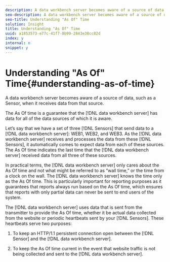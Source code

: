 ```yaml
---
description: A data workbench server becomes aware of a source of data, such as a Sensor, when it receives data from that source.
seo-description: A data workbench server becomes aware of a source of data, such as a Sensor, when it receives data from that source.
seo-title: Understanding "As Of" Time
solution: Insight
title: Understanding "As Of" Time
uuid: a1853573-e77c-41f7-8b99-2843e38cc82d
index: y
internal: n
snippet: y
---
```


# Understanding "As Of" Time{#understanding-as-of-time}

A data workbench server becomes aware of a source of data, such as a Sensor, when it receives data from that source.

 The As Of time is a guarantee that the [!DNL data workbench server] has data for all of the data sources of which it is aware.

Let’s say that we have a set of three [!DNL Sensors] that send data to a [!DNL data workbench server]: WEB1, WEB2, and WEB3. As the [!DNL data workbench server] receives and processes the data from these [!DNL Sensors], it automatically comes to expect data from each of these sources. The As Of time indicates the last time that the [!DNL data workbench server] received data from all three of these sources.

In practical terms, the [!DNL data workbench server] only cares about the As Of time and not what might be referred to as “wall time,” or the time from a clock on the wall. The [!DNL data workbench server] knows the time only as the As Of time. This is particularly important for reporting purposes as it guarantees that reports always run based on the As Of time, which ensures that reports with only partial data can never be sent to end users of the system.

The [!DNL data workbench server] uses data that is sent from the transmitter to provide the As Of time, whether it be actual data collected from the website or periodic heartbeats sent by your [!DNL Sensors]. These heartbeats serve two purposes:

1. To keep an HTTP/1.1 persistent connection open between the [!DNL Sensor] and the [!DNL data workbench server]. 

1. To keep the As Of time current in the event that website traffic is not being collected and sent to the [!DNL data workbench server].

